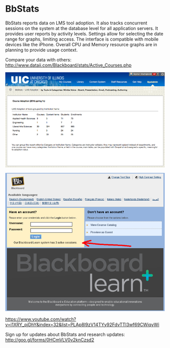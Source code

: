 # BbStats
BbStats reports data on LMS tool adoption.  It also tracks concurrent sessions on the system at the database level for all application servers. It provides user reports by activity levels.  Settings allow for selecting the date range for graphs, limiting access. The interface is compatible with mobile devices like the iPhone.  Overall CPU and Memory resource graphs are in planning to provide usage context.

Compare your data with others:
http://www.dataii.com/Blackboard/stats/Active_Courses.php

![Alt text](adoption_reports_screenshot.jpg?raw=true "screenshot")

![Alt text](login_user_count_screenshot.jpg?raw=true "screenshot")

https://www.youtube.com/watch?v=i1XRY_pjDhY&index=32&list=PLAp8l9zV14TYy92FdvTTl3wf69CWiqyWi

Sign up for updates about BbStats and research updates:
http://goo.gl/forms/0HCmVLV0v2knCzsd2


